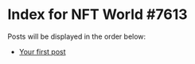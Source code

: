 # Index for NFT World #7613
Posts will be displayed in the order below:

- [Your first post](./001-first.md)

